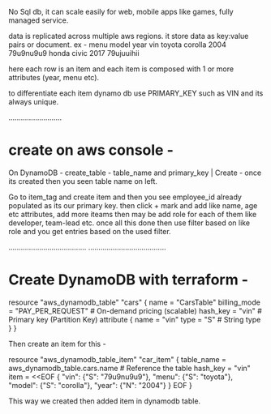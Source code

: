 No Sql db, it can scale easily for web, mobile apps like games, fully managed service.

data is replicated across multiple aws regions. it store data as key:value pairs or document.
ex - 
menu    model   year    vin
toyota  corolla 2004    79u9nu9u9
honda   civic   2017    79ujuuihii

here each row is an item and each item is composed with 1 or more attributes (year, menu etc).

to differentiate each item dynamo db use PRIMARY_KEY such as VIN and its always unique.

..........................
# create on aws console - 
On DynamoDB - create_table - table_name and primary_key
                                        |
                                    Create - once its created then you seen table name on left.

Go to item_tag and create item and then you see employee_id already populated as its our primary key.
then click + mark and add like name, age etc attributes, add more iteams then may be add role for each of them like developer, team-lead etc.
once all this done then use filter based on like role and you get entries based on the used filter.

......................................
......................................
# Create DynamoDB with terraform - 
resource "aws_dynamodb_table" "cars" {
  name         = "CarsTable"
  billing_mode = "PAY_PER_REQUEST"  # On-demand pricing (scalable)
  hash_key = "vin"  # Primary key (Partition Key)
  attribute {
    name = "vin"
    type = "S"  # String type
  }
}

Then create an item for this - 

resource "aws_dynamodb_table_item" "car_item" {
  table_name = aws_dynamodb_table.cars.name  # Reference the table
  hash_key   = "vin"
  item = <<EOF
{
  "vin": {"S": "79u9nu9u9"},
  "menu": {"S": "toyota"},
  "model": {"S": "corolla"},
  "year": {"N": "2004"}
}
EOF
}

This way we created then added item in dynamodb table.



